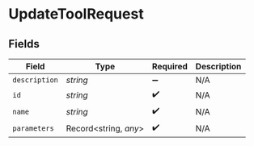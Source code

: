 # UpdateToolRequest


## Fields

| Field                 | Type                  | Required              | Description           |
| --------------------- | --------------------- | --------------------- | --------------------- |
| `description`         | *string*              | :heavy_minus_sign:    | N/A                   |
| `id`                  | *string*              | :heavy_check_mark:    | N/A                   |
| `name`                | *string*              | :heavy_check_mark:    | N/A                   |
| `parameters`          | Record<string, *any*> | :heavy_check_mark:    | N/A                   |